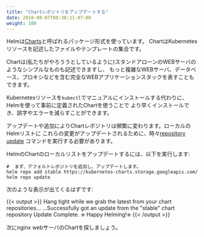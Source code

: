 ```yaml
---
title: "Chartレポジトリをアップデートする"
date: 2018-08-07T08:30:11-07:00
weight: 100
---
```


<!--
Helm uses a packaging format called
[Charts](https://helm.sh/docs/topics/charts/). A Chart is a collection of files
and templates that describes Kubernetes resources.
-->
Helmは[Charts](https://helm.sh/docs/topics/charts/)と呼ばれるパッケージ形式を使っています。
ChartはKubernetesリソースを記述したファイルやテンプレートの集合です。

<!--
Charts can be simple, describing something like a standalone web server (which
is what we are going to create), but they can also be more complex, for example,
a chart that represents a full web application stack, including web servers,
databases, proxies, etc.
-->
Chartは(私たちがやろううとしているように)スタンドアローンのWEBサーバのようなシンプルなものも記述できますし、
もっと複雑なWEBサーバ、データベース、プロキシなどを含む完全なWEBアプリケーションスタックを表すこともできます。

<!--
Instead of installing Kubernetes resources manually via `kubectl`, one can use
Helm to install pre-defined Charts faster, with less chance of typos or other
operator errors.
-->
Kubernetesリソースを`kubectl`でマニュアルにインストールする代わりに、Helmを使って事前に定義されたChartを使うことで
より早くインストールでき、誤字やエラーを減らすことができます。

<!--
Chart repositories change frequently due to updates and new additions.  To keep
Helm's local list updated with all these changes, we need to occasionally run
the [repository update](https://helm.sh/docs/helm/helm_repo_update) command.
-->
アップデートや追加によりChartレポジトリは頻繁に変わります。ローカルのHelmリストに
これらの変更がアップデートされるために、時々[repository update](https://helm.sh/docs/helm/helm_repo_update)
コマンドを実行する必要があります。

<!--
To update Helm's local list of Charts, run:
-->
HelmのChartのローカルリストをアップデートするには、以下を実行します:

<!--
```
# first, add the default repository, then update
helm repo add stable https://kubernetes-charts.storage.googleapis.com/
helm repo update
```
-->
```
#  まず、デフォルトレポジトリを追加し、アップデートします。
helm repo add stable https://kubernetes-charts.storage.googleapis.com/
helm repo update
```

<!--
And you should see something similar to:
-->
次のような表示が出てくるはずです:

{{< output >}}
Hang tight while we grab the latest from your chart repositories...
...Successfully got an update from the "stable" chart repository
Update Complete. ⎈ Happy Helming!⎈
{{< /output >}}

<!--
Next, we'll search for the nginx web server Chart.
-->
次にnginx webサーバのChartを探しましょう。